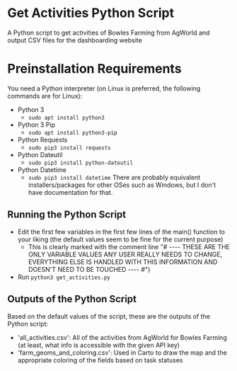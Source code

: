 # Get Activities Python Script
A Python script to get activities of Bowles Farming from AgWorld and output CSV files for the dashboarding website

# Preinstallation Requirements
You need a Python interpreter (on Linux is preferred, the following commands are for Linux):
- Python 3
  - `sudo apt install python3`
- Python 3 Pip
  - `sudo apt install python3-pip`
- Python Requests
  - `sudo pip3 install requests`
- Python Dateutil
  - `sudo pip3 install python-dateutil`
- Python Datetime
  - `sudo pip3 install datetime`
There are probably equivalent installers/packages for other OSes such as Windows, but I don't have documentation for that.

## Running the Python Script
- Edit the first few variables in the first few lines of the main() function to your liking (the default values seem to be fine for the current purpose)
  - This is clearly marked with the comment line "# ---- THESE ARE THE ONLY VARIABLE VALUES ANY USER REALLY NEEDS TO CHANGE, EVERYTHING ELSE IS HANDLED WITH THIS INFORMATION AND DOESN'T NEED TO BE TOUCHED ---- #")
- Run `python3 get_activities.py`

## Outputs of the Python Script
Based on the default values of the script, these are the outputs of the Python script:
- 'all_activities.csv': All of the activities from AgWorld for Bowles Farming (at least, what info is accessible with the given API key)
- 'farm_geoms_and_coloring.csv': Used in Carto to draw the map and the appropriate coloring of the fields based on task statuses
